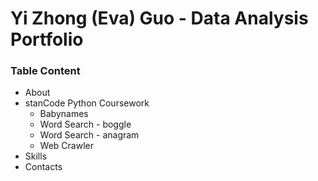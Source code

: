 # Yi Zhong (Eva) Guo - Data Analysis Portfolio 

### Table Content
* About
* stanCode Python Coursework
    * Babynames
    * Word Search - boggle
    * Word Search - anagram
    * Web Crawler
* Skills
* Contacts
